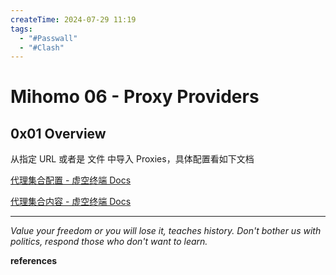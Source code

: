 ```yaml
---
createTime: 2024-07-29 11:19
tags:
  - "#Passwall"
  - "#Clash"
---
```


# Mihomo 06 - Proxy Providers

## 0x01 Overview

从指定 URL 或者是 文件 中导入 Proxies，具体配置看如下文档

[代理集合配置 - 虚空终端 Docs](https://wiki.metacubex.one/config/proxy-providers/#_2)

[代理集合内容 - 虚空终端 Docs](https://wiki.metacubex.one/config/proxy-providers/content/)

---
*Value your freedom or you will lose it, teaches history. Don't bother us with politics, respond those who don't want to learn.*

**references**
